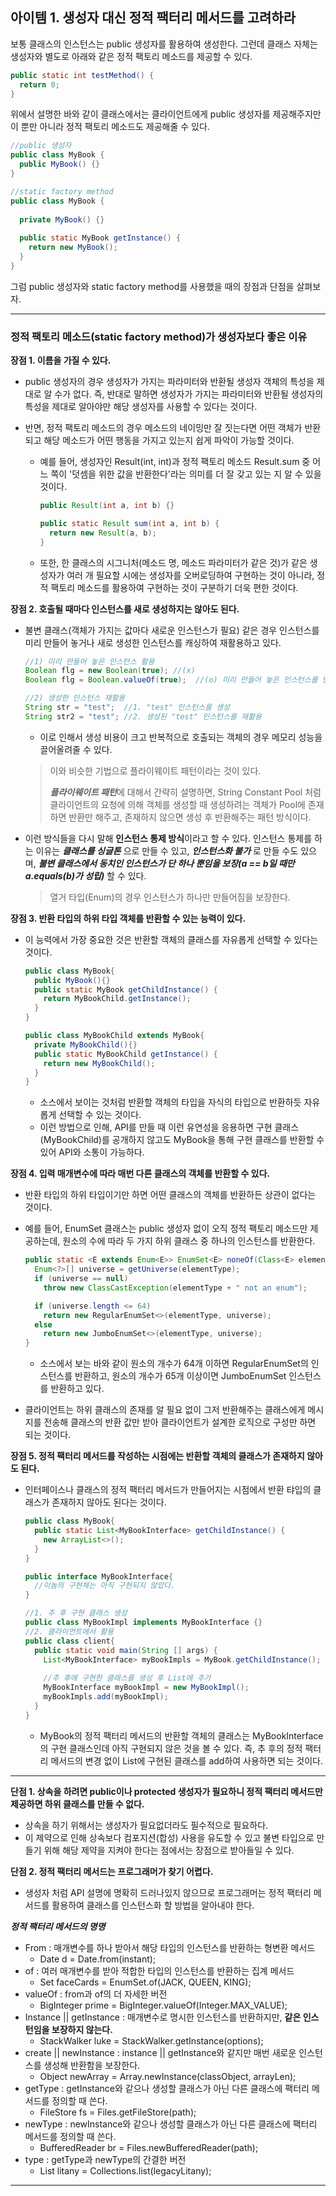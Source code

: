 ## 아이템 1. 생성자 대신 정적 팩터리 메서드를 고려하라

보통 클래스의 인스턴스는 public 생성자를 활용하여 생성한다. 그런데 클래스 자체는 생성자와 별도로 아래와 같은 정적 팩토리 메소드를 제공할 수 있다.

~~~java
public static int testMethod() {
  return 0;
}
~~~

위에서 설명한 바와 같이 클래스에서는 클라이언트에게 public 생성자를 제공해주지만 이 뿐만 아니라 정적 팩토리 메소드도 제공해줄 수 있다. 

~~~java
//public 생성자
public class MyBook {
  public MyBook() {}
}

//static factory method
public class MyBook {
  
  private MyBook() {}
  
  public static MyBook getInstance() {
    return new MyBook();
  }
}
~~~

그럼 public 생성자와 static factory method를 사용했을 때의 장점과 단점을 살펴보자.

---

### 정적 팩토리 메소드(static factory method)가 생성자보다 좋은 이유

**장점 1. 이름을 가질 수 있다.**

- public 생성자의 경우 생성자가 가지는 파라미터와 반환될 생성자 객체의 특성을 제대로 알 수가 없다. 즉, 반대로 말하면 생성자가 가지는 파라미터와 반환될 생성자의 특성을 제대로 알아야만 해당 생성자를 사용할 수 있다는 것이다.

- 반면, 정적 팩토리 메소드의 경우 메소드의 네이밍만 잘 짓는다면 어떤 객체가 반환되고 해당 메소드가 어떤 행동을 가지고 있는지 쉽게 파악이 가능할 것이다. 

  - 예를 들어, 생성자인 Result(int, int)과 정적 팩토리 메소드 Result.sum 중 어느 쪽이 '덧셈을 위한 값을 반환한다'라는 의미를 더 잘 갖고 있는 지 알 수 있을 것이다.

    ~~~java
    public Result(int a, int b) {}
    
    public static Result sum(int a, int b) {
      return new Result(a, b);
    }
    ~~~

  - 또한, 한 클래스의 시그니처(메소드 명, 메소드 파라미터가 같은 것)가 같은 생성자가 여러 개 필요할 시에는 생성자를 오버로딩하여 구현하는 것이 아니라, 정적 팩토리 메소드를 활용하여 구현하는 것이 구분하기 더욱 편한 것이다.



**장점 2. 호출될 때마다 인스턴스를 새로 생성하지는 않아도 된다.**

- 불변 클래스(객체가 가지는 값마다 새로운 인스턴스가 필요) 같은 경우 인스턴스를 미리 만들어 놓거나 새로 생성한 인스턴스를 캐싱하여 재활용하고 있다. 

  ~~~java
  //1) 미리 만들어 놓은 인스턴스 활용
  Boolean flg = new Boolean(true); //(x)
  Boolean flg = Boolean.valueOf(true);	//(o) 미리 만들어 놓은 인스턴스를 반환
  
  //2) 생성한 인스턴스 재활용
  String str = "test";	//1. "test" 인스턴스를 생성
  String str2 = "test";	//2. 생성된 "test" 인스턴스를 재활용
  ~~~

  - 이로 인해서 생성 비용이 크고 반복적으로 호출되는 객체의 경우 메모리 성능을 끌어올려줄 수 있다.

  > 이와 비슷한 기법으로 플라이웨이트 패턴이라는 것이 있다.
  >
  > ***플라이웨이트 패턴***에 대해서 간략히 설명하면, String Constant Pool 처럼 클라이언트의 요청에 의해 객체를 생성할 때 생성하려는 객체가 Pool에 존재하면 반환만 해주고, 존재하지 않으면 생성 후 반환해주는 패턴 방식이다.

  

- 이런 방식들을 다시 말해 **인스턴스 통제 방식**이라고 할 수 있다. 인스턴스 통제를 하는 이유는 ***클래스를 싱글톤*** 으로 만들 수 있고, ***인스턴스화 불가*** 로 만들 수도 있으며, ***불변 클래스에서 동치인 인스턴스가 단 하나 뿐임을 보장(a == b일 때만 a.equals(b)가 성립)*** 할 수 있다. 

  > 열거 타입(Enum)의 경우 인스턴스가 하나만 만들어짐을 보장한다.



**장점 3. 반환 타입의 하위 타입 객체를 반환할 수 있는 능력이 있다.**

- 이 능력에서 가장 중요한 것은 반환할 객체의 클래스를 자유롭게 선택할 수 있다는 것이다.

  ~~~java
  public class MyBook{
    public MyBook(){}
    public static MyBook getChildInstance() {
      return MyBookChild.getInstance();
    }
  }
  
  public class MyBookChild extends MyBook{
    private MyBookChild(){}
    public static MyBookChild getInstance() {
      return new MyBookChild();
    }
  }
  ~~~

  - 소스에서 보이는 것처럼 반환할 객체의 타입을 자식의 타입으로 반환하듯 자유롭게 선택할 수 있는 것이다.
  - 이런 방법으로 인해, API를 만들 때 이런 유연성을 응용하면 구현 클래스(MyBookChild)를 공개하지 않고도 MyBook을 통해 구현 클래스를 반환할 수 있어 API와 소통이 가능하다.



**장점 4. 입력 매개변수에 따라 매번 다른 클래스의 객체를 반환할 수 있다.**

- 반환 타입의 하위 타입이기만 하면 어떤 클래스의 객체를 반환하든 상관이 없다는 것이다.

- 예를 들어, EnumSet 클래스는 public 생성자 없이 오직 정적 팩토리 메소드만 제공하는데, 원소의 수에 따라 두 가지 하위 클래스 중 하나의 인스턴스를 반환한다.

  ~~~java
  public static <E extends Enum<E>> EnumSet<E> noneOf(Class<E> elementType) {
    Enum<?>[] universe = getUniverse(elementType);
    if (universe == null)
      throw new ClassCastException(elementType + " not an enum");
  
    if (universe.length <= 64)
      return new RegularEnumSet<>(elementType, universe);
    else
      return new JumboEnumSet<>(elementType, universe);
  }
  ~~~

  - 소스에서 보는 바와 같이 원소의 개수가 64개 이하면 RegularEnumSet의 인스턴스를 반환하고, 원소의 개수가 65개 이상이면 JumboEnumSet 인스턴스를 반환하고 있다.

- 클라이언트는 하위 클래스의 존재를 알 필요 없이 그저 반환해주는 클래스에게 메시지를 전송해 클래스의 반환 값만 받아 클라이언트가 설계한 로직으로 구성만 하면 되는 것이다.



**장점 5. 정적 팩터리 메서드를 작성하는 시점에는 반환할 객체의 클래스가 존재하지 않아도 된다.**

- 인터페이스나 클래스의 정적 팩터리 메서드가 만들어지는 시점에서 반환 탸입의 클래스가 존재하지 않아도 된다는 것이다.

  ~~~java
  public class MyBook{
    public static List<MyBookInterface> getChildInstance() {
      new ArrayList<>();
    }
  }
  
  public interface MyBookInterface{
    //이놈의 구현체는 아직 구현되지 않았다.
  }
  
  //1. 추 후 구현 클래스 생성
  public class MyBookImpl implements MyBookInterface {}
  //2. 클라이언트에서 활용
  public class client{
    public static void main(String [] args) {
      List<MyBookInterface> myBookImpls = MyBook.getChildInstance();
      
      //추 후에 구현한 클래스를 생성 후 List에 추가
      MyBookInterface myBookImpl = new MyBookImpl();
      myBookImpls.add(myBookImpl);
    }
  }
  ~~~

  - MyBook의 정적 팩터리 메서드의 반환할 객체의 클래스는 MyBookInterface의 구현 클래스인데 아직 구현되지 않은 것을 볼 수 있다. 즉, 추 후의 정적 팩터리 메서드의 변경 없이 List에 구현된 클래스를 add하여 사용하면 되는 것이다.

---

**단점 1. 상속을 하려면 public이나 protected 생성자가 필요하니 정적 팩터리 메서드만 제공하면 하위 클래스를 만들 수 없다.**

- 상속을 하기 위해서는 생성자가 필요없더라도 필수적으로 필요하다.
- 이 제약으로 인해 상속보다 컴포지션(합성) 사용을 유도할 수 있고 불변 타입으로 만들기 위해 해당 제약을 지켜야 한다는 점에서는 장점으로 받아들일 수 있다.



**단점 2. 정적 팩터리 메서드는 프로그래머가 찾기 어렵다.**

- 생성자 처럼 API 설명에 명확히 드러나있지 않으므로 프로그래머는 정적 팩터리 메서드를 활용하여 클래스를 인스턴스화 할 방법을 알아내야 한다.



***정적 팩터리 메서드의 명명***

- From : 매개변수를 하나 받아서 해당 타입의 인스턴스를 반환하는 형변환 메서드
  - Date d = Date.from(instant);
- of : 여러 매개변수를 받아 적합한 타입의 인스턴스를 반환하는 집계 메서드
  - Set<Rank> faceCards = EnumSet.of(JACK, QUEEN, KING);
- valueOf : from과 of의 더 자세한 버전
  - BigInteger prime = BigInteger.valueOf(Integer.MAX_VALUE);
- Instance || getInstance : 매개변수로 명시한 인스턴스를 반환하지만, **같은 인스턴임을 보장하지 않는다.**
  - StackWalker luke = StackWalker.getInstance(options);
- create || newInstance : instance || getInstance와 같지만 매번 새로운 인스턴스를 생성해 반환함을 보장한다.
  - Object newArray = Array.newInstance(classObject, arrayLen);
- getType : getInstance와 같으나 생성할 클래스가 아닌 다른 클래스에 팩터리 메서드를 정의할 때 쓴다.
  - FileStore fs = Files.getFileStore(path);
- newType : newInstance와 같으나 생성할 클래스가 아닌 다른 클래스에 팩터리 메서드를 정의할 때 쓴다.
  - BufferedReader br = Files.newBufferedReader(path);
- type : getType과 newType의 간결한 버전
  - List<Complaint> litany = Collections.list(legacyLitany);

---





